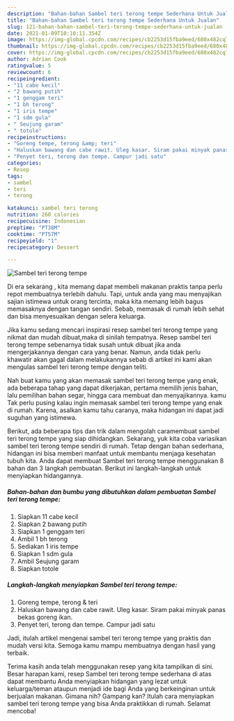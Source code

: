 ```yaml
---
description: "Bahan-bahan Sambel teri terong tempe Sederhana Untuk Jualan"
title: "Bahan-bahan Sambel teri terong tempe Sederhana Untuk Jualan"
slug: 121-bahan-bahan-sambel-teri-terong-tempe-sederhana-untuk-jualan
date: 2021-01-09T10:10:11.354Z
image: https://img-global.cpcdn.com/recipes/cb2253d15fba9eed/680x482cq70/sambel-teri-terong-tempe-foto-resep-utama.jpg
thumbnail: https://img-global.cpcdn.com/recipes/cb2253d15fba9eed/680x482cq70/sambel-teri-terong-tempe-foto-resep-utama.jpg
cover: https://img-global.cpcdn.com/recipes/cb2253d15fba9eed/680x482cq70/sambel-teri-terong-tempe-foto-resep-utama.jpg
author: Adrian Cook
ratingvalue: 5
reviewcount: 6
recipeingredient:
- "11 cabe kecil"
- "2 bawang putih"
- "1 genggam teri"
- "1 bh terong"
- "1 iris tempe"
- "1 sdm gula"
- " Seujung garam"
- " totole"
recipeinstructions:
- "Goreng tempe, terong &amp; teri"
- "Haluskan bawang dan cabe rawit. Uleg kasar. Siram pakai minyak panas bekas goreng ikan."
- "Penyet teri, terong dan tempe. Campur jadi satu"
categories:
- Resep
tags:
- sambel
- teri
- terong

katakunci: sambel teri terong 
nutrition: 260 calories
recipecuisine: Indonesian
preptime: "PT38M"
cooktime: "PT57M"
recipeyield: "1"
recipecategory: Dessert

---
```



![Sambel teri terong tempe](https://img-global.cpcdn.com/recipes/cb2253d15fba9eed/680x482cq70/sambel-teri-terong-tempe-foto-resep-utama.jpg)

Di era  sekarang , kita memang dapat membeli makanan praktis tanpa perlu repot membuatnya terlebih dahulu. Tapi, untuk anda yang mau menyajikan sajian istimewa untuk orang tercinta, maka kita memang lebih bagus memasaknya dengan tangan sendiri. Sebab, memasak di rumah lebih sehat dan bisa menyesuaikan dengan selera keluarga.

Jika kamu sedang mencari inspirasi resep sambel teri terong tempe yang nikmat dan mudah dibuat,maka di sinilah tempatnya. Resep sambel teri terong tempe  sebenarnya tidak susah untuk dibuat jika anda mengerjakannya dengan cara yang benar. Namun, anda tidak perlu khawatir akan gagal dalam melakukannya 
sebab di artikel ini kami akan mengulas sambel teri terong tempe dengan teliti.  



Nah buat kamu yang akan memasak sambel teri terong tempe yang enak, ada beberapa tahap yang dapat dikerjakan, pertama memilih jenis bahan, lalu pemilihan bahan segar, hingga cara membuat dan menyajikannya. kamu Tak perlu pusing kalau ingin memasak sambel teri terong tempe yang enak di rumah. Karena, asalkan kamu  tahu caranya, maka hidangan ini dapat jadi suguhan yang istimewa.

Berikut, ada beberapa tips dan trik dalam mengolah caramembuat sambel teri terong tempe yang siap dihidangkan. Sekarang, yuk kita coba variasikan sambel teri terong tempe sendiri di rumah. Tetap dengan bahan sederhana, hidangan ini bisa memberi manfaat untuk membantu menjaga kesehatan tubuh kita. Anda dapat membuat Sambel teri terong tempe menggunakan 8 bahan dan 3 langkah pembuatan. Berikut ini langkah-langkah untuk menyiapkan hidangannya.

<!--inarticleads1-->

##### Bahan-bahan dan bumbu yang dibutuhkan dalam pembuatan Sambel teri terong tempe:

1. Siapkan 11 cabe kecil
1. Siapkan 2 bawang putih
1. Siapkan 1 genggam teri
1. Ambil 1 bh terong
1. Sediakan 1 iris tempe
1. Siapkan 1 sdm gula
1. Ambil  Seujung garam
1. Siapkan  totole




<!--inarticleads2-->

##### Langkah-langkah menyiapkan Sambel teri terong tempe:

1. Goreng tempe, terong &amp; teri
1. Haluskan bawang dan cabe rawit. Uleg kasar. Siram pakai minyak panas bekas goreng ikan.
1. Penyet teri, terong dan tempe. Campur jadi satu




Jadi, itulah artikel mengenai  sambel teri terong tempe  yang praktis dan mudah versi kita. Semoga kamu mampu membuatnya dengan hasil yang terbaik. 

Terima kasih anda telah menggunakan resep yang kita tampilkan di sini. Besar harapan kami, resep  Sambel teri terong tempe sederhana di atas dapat membantu Anda menyiapkan hidangan yang lezat untuk keluarga/teman ataupun menjadi ide bagi Anda yang berkeinginan untuk berjualan makanan. Gimana nih? Gampang kan? Itulah cara menyiapkan sambel teri terong tempe yang bisa Anda praktikkan di rumah. Selamat mencoba!

